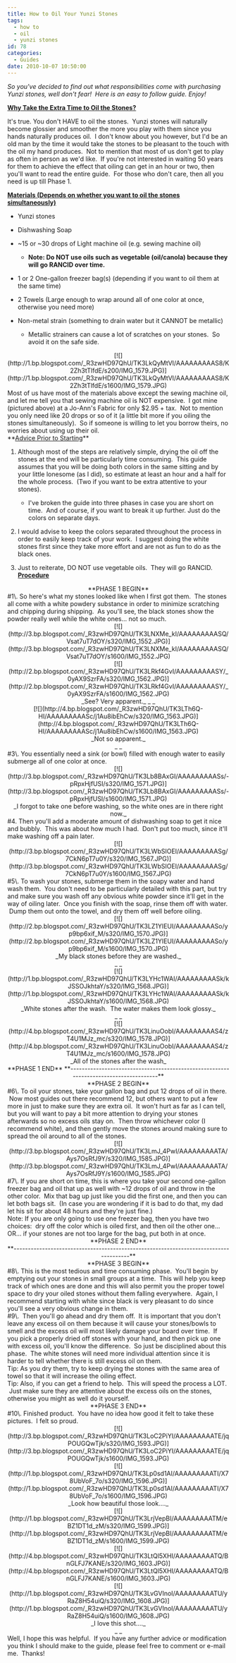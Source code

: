 ```yaml
---
title: How to Oil Your Yunzi Stones
tags:
  - how to
  - oil
  - yunzi stones
id: 78
categories:
  - Guides
date: 2010-10-07 10:50:00
---
```


_So you've decided to find out what responsibilities come with purchasing Yunzi stones, well don't fear!  Here is an easy to follow guide. Enjoy!_

**<span style="text-decoration: underline;">Why Take the Extra Time to Oil the Stones?</span>**

It's true. You don't HAVE to oil the stones.  Yunzi stones will naturally become glossier and smoother the more you play with them since you hands naturally produces oil.  I don't know about you however, but I'd be an old man by the time it would take the stones to be pleasant to the touch with the oil my hand produces.  Not to mention that most of us don't get to play as often in person as we'd like.  If you're not interested in waiting 50 years for them to achieve the effect that oiling can get in an hour or two, then you'll want to read the entire guide.  For those who don't care, then all you need is up till Phase 1.

**<span style="text-decoration: underline;">Materials (Depends on whether you want to oil the stones simultaneously)</span>**

*   Yunzi stones
*   Dishwashing Soap
*   ~15 or ~30 drops of Light machine oil (e.g. sewing machine oil)

    *   **Note: Do NOT use oils such as vegetable (oil/canola) because they will go RANCID over time.**

*   1 or 2 One-gallon freezer bag(s) (depending if you want to oil them at the same time)
*   2 Towels (Large enough to wrap around all of one color at once, otherwise you need more)
*   Non-metal strain (something to drain water but it CANNOT be metallic)

    *   Metallic strainers can cause a lot of scratches on your stones.  So avoid it on the safe side.
<div style="text-align: center;">[![](http://1.bp.blogspot.com/_R3zwHD97QhU/TK3LkQyMtVI/AAAAAAAAAS8/K2Zh3tTlfdE/s200/IMG_1579.JPG)](http://1.bp.blogspot.com/_R3zwHD97QhU/TK3LkQyMtVI/AAAAAAAAAS8/K2Zh3tTlfdE/s1600/IMG_1579.JPG)</div>
<div style="text-align: center;"></div>
Most of us have most of the materials above except the sewing machine oil, and let me tell you that sewing machine oil is NOT expensive.  I got mine (pictured above) at a Jo-Ann's Fabric for only $2.95 + tax.  Not to mention you only need like 20 drops or so of it (a little bit more if you oiling the stones simultaneously).  So if someone is willing to let you borrow theirs, no worries about using up their oil.
<div style="text-align: left;">**<span style="text-decoration: underline;">Advice Prior to Starting</span>**</div>

1.  Although most of the steps are relatively simple, drying the oil off the stones at the end will be particularly time consuming.  This guide assumes that you will be doing both colors in the same sitting and by your little lonesome (as I did), so estimate at least an hour and a half for the whole process.  (Two if you want to be extra attentive to your stones).

    *   I've broken the guide into three phases in case you are short on time.  And of course, if you want to break it up further. Just do the colors on separate days.

2.  I would advise to keep the colors separated throughout the process in order to easily keep track of your work.  I suggest doing the white stones first since they take more effort and are not as fun to do as the black ones.
3.  Just to reiterate, DO NOT use vegetable oils.  They will go RANCID.
**<span style="text-decoration: underline;">Procedure</span>**
<div style="text-align: center;">**PHASE 1 BEGIN**</div>
#1\. So here's what my stones looked like when I first got them.  The stones all come with a white powdery substance in order to minimize scratching and chipping during shipping.  As you'll see, the black stones show the powder really well while the white ones... not so much.
<div style="clear: both; text-align: center;">[![](http://3.bp.blogspot.com/_R3zwHD97QhU/TK3LNXMe_kI/AAAAAAAAASQ/Vsat7uT7dOY/s320/IMG_1552.JPG)](http://3.bp.blogspot.com/_R3zwHD97QhU/TK3LNXMe_kI/AAAAAAAAASQ/Vsat7uT7dOY/s1600/IMG_1552.JPG)</div>
<div style="clear: both; text-align: center;">[![](http://2.bp.blogspot.com/_R3zwHD97QhU/TK3LRkf4GvI/AAAAAAAAASY/_0yAX9SzrFA/s320/IMG_1562.JPG)](http://2.bp.blogspot.com/_R3zwHD97QhU/TK3LRkf4GvI/AAAAAAAAASY/_0yAX9SzrFA/s1600/IMG_1562.JPG)</div>
<div style="text-align: center;">_See? Very apparent._
_
_</div>
<div style="clear: both; text-align: center;">[![](http://4.bp.blogspot.com/_R3zwHD97QhU/TK3LTh6Q-HI/AAAAAAAAASc/j1Au8ibEhCw/s320/IMG_1563.JPG)](http://4.bp.blogspot.com/_R3zwHD97QhU/TK3LTh6Q-HI/AAAAAAAAASc/j1Au8ibEhCw/s1600/IMG_1563.JPG)</div>
<div style="text-align: center;">_Not so apparent._</div>
<div style="text-align: center;">_
_</div>
<div style="text-align: left;">#3\. You essentially need a sink (or bowl) filled with enough water to easily submerge all of one color at once.</div>
<div style="text-align: center;">[![](http://3.bp.blogspot.com/_R3zwHD97QhU/TK3Lb8BAxGI/AAAAAAAAASs/-pRpxHjfUSI/s320/IMG_1571.JPG)](http://3.bp.blogspot.com/_R3zwHD97QhU/TK3Lb8BAxGI/AAAAAAAAASs/-pRpxHjfUSI/s1600/IMG_1571.JPG)</div>
<div style="text-align: center;">_I forgot to take one before washing, so the white ones are in there right now._</div>
#4. Then you'll add a moderate amount of dishwashing soap to get it nice and bubbly.  This was about how much I had.  Don't put too much, since it'll make washing off a pain later.
<div style="clear: both; text-align: center;">[![](http://3.bp.blogspot.com/_R3zwHD97QhU/TK3LWbSIOEI/AAAAAAAAASg/7CkN6pT7u0Y/s320/IMG_1567.JPG)](http://3.bp.blogspot.com/_R3zwHD97QhU/TK3LWbSIOEI/AAAAAAAAASg/7CkN6pT7u0Y/s1600/IMG_1567.JPG)</div>
<div style="clear: both; text-align: center;"></div>
<div style="clear: both; text-align: left;">#5\. To wash your stones, submerge them in the soapy water and hand wash them.  You don't need to be particularly detailed with this part, but try and make sure you wash off any obvious white powder since it'll get in the way of oiling later.  Once you finish with the soap, rinse them off with water.  Dump them out onto the towel, and dry them off well before oiling.</div>
<div style="clear: both; text-align: left;"></div>
<div style="clear: both; text-align: center;">[![](http://2.bp.blogspot.com/_R3zwHD97QhU/TK3LZ1YIEUI/AAAAAAAAASo/yp9bp6xif_M/s320/IMG_1570.JPG)](http://2.bp.blogspot.com/_R3zwHD97QhU/TK3LZ1YIEUI/AAAAAAAAASo/yp9bp6xif_M/s1600/IMG_1570.JPG)</div>
<div style="clear: both; text-align: center;">_My black stones before they are washed._</div>
<div style="clear: both; text-align: center;">_
_</div>
<div style="clear: both; text-align: center;">[![](http://1.bp.blogspot.com/_R3zwHD97QhU/TK3LYHc1WAI/AAAAAAAAASk/kJSSOJkhtaY/s320/IMG_1568.JPG)](http://1.bp.blogspot.com/_R3zwHD97QhU/TK3LYHc1WAI/AAAAAAAAASk/kJSSOJkhtaY/s1600/IMG_1568.JPG)</div>
<div style="clear: both; text-align: center;">_White stones after the wash.  The water makes them look glossy._</div>
<div style="clear: both; text-align: center;">_
_</div>
<div style="clear: both; text-align: center;">[![](http://4.bp.blogspot.com/_R3zwHD97QhU/TK3LinuOobI/AAAAAAAAAS4/zT4U1MJz_mc/s320/IMG_1578.JPG)](http://4.bp.blogspot.com/_R3zwHD97QhU/TK3LinuOobI/AAAAAAAAAS4/zT4U1MJz_mc/s1600/IMG_1578.JPG)</div>
<div style="clear: both; text-align: center;">_All of the stones after the wash_</div>
<div style="text-align: center;">**PHASE 1 END**
**--------------------------------------------------------------------------------------**</div>
<div style="text-align: center;">**PHASE 2 BEGIN**</div>
<div style="clear: both; text-align: left;">#6\. To oil your stones, take your gallon bag and put 12 drops of oil in there.  Now most guides out there recommend 12, but others want to put a few more in just to make sure they are extra oil.  It won't hurt as far as I can tell, but you will want to pay a bit more attention to drying your stones afterwards so no excess oils stay on.  Then throw whichever color (I recommend white), and then gently move the stones around making sure to spread the oil around to all of the stones.</div>
<div style="clear: both; text-align: left;"></div>
<div style="clear: both; text-align: center;">[![](http://3.bp.blogspot.com/_R3zwHD97QhU/TK3LmJ_4PwI/AAAAAAAAATA/Ays7OsRfJ9Y/s320/IMG_1585.JPG)](http://3.bp.blogspot.com/_R3zwHD97QhU/TK3LmJ_4PwI/AAAAAAAAATA/Ays7OsRfJ9Y/s1600/IMG_1585.JPG)</div>
<div style="clear: both; text-align: center;"></div>
<div style="clear: both; text-align: left;">#7\. If you are short on time, this is where you take your second one-gallon freezer bag and oil that up as well with ~12 drops of oil and throw in the other color.  Mix that bag up just like you did the first one, and then you can let both bags sit.  (In case you are wondering if it is bad to do that, my dad let his sit for about 48 hours and they're just fine.)</div>
<div style="clear: both; text-align: left;"></div>
<div style="clear: both; text-align: left;">Note: If you are only going to use one freezer bag, then you have two choices:  dry off the color which is oiled first, and then oil the other one... OR... if your stones are not too large for the bag, put both in at once.</div>
<div style="clear: both; text-align: left;"></div>
<div style="clear: both; text-align: center;">**PHASE 2 END**</div>
<div style="clear: both; text-align: center;">**--------------------------------------------------------------------------------------**</div>
<div style="clear: both; text-align: center;">**PHASE 3 BEGIN**</div>

<div style="font-weight: normal; text-align: center; margin: 0px;">
<div style="text-align: left;">#8\. This is the most tedious and time consuming phase.  You'll begin by emptying out your stones in small groups at a time.  This will help you keep track of which ones are done and this will also permit you the proper towel space to dry your oiled stones without them falling everywhere.  Again, I recommend starting with white since black is very pleasant to do since you'll see a very obvious change in them.</div>
</div>
#9\.  Then you'll go ahead and dry them off.  It is important that you don't leave any excess oil on them because it will cause your stones/bowls to smell and the excess oil will most likely damage your board over time.  If you pick a properly dried off stones with your hand, and then pick up one with excess oil, you'll know the difference.  So just be disciplined about this phase.  The white stones will need more individual attention since it is harder to tell whether there is still excess oil on them.
<div style="clear: both; text-align: left;"></div>
<div style="clear: both; text-align: left;">Tip: As you dry them, try to keep drying the stones with the same area of towel so that it will increase the oiling effect.</div>
<div style="clear: both; text-align: left;"></div>
<div style="clear: both; text-align: left;">Tip: Also, if you can get a friend to help.  This will speed the process a LOT.  Just make sure they are attentive about the excess oils on the stones, otherwise you might as well do it yourself.</div>
<div style="clear: both; text-align: left;"></div>
<div style="clear: both; text-align: center;">**PHASE 3 END**</div>
<div style="clear: both; text-align: left;"></div>
<div style="clear: both; text-align: left;">#10\. Finished product.  You have no idea how good it felt to take these pictures.  I felt so proud.</div>
<div style="clear: both; text-align: center;">[![](http://3.bp.blogspot.com/_R3zwHD97QhU/TK3LoC2PiYI/AAAAAAAAATE/jqPOUGQwTjk/s320/IMG_1593.JPG)](http://3.bp.blogspot.com/_R3zwHD97QhU/TK3LoC2PiYI/AAAAAAAAATE/jqPOUGQwTjk/s1600/IMG_1593.JPG)</div>
<div style="clear: both; text-align: center;">[![](http://1.bp.blogspot.com/_R3zwHD97QhU/TK3Lp0sd1AI/AAAAAAAAATI/X78UbVoF_7o/s320/IMG_1596.JPG)](http://1.bp.blogspot.com/_R3zwHD97QhU/TK3Lp0sd1AI/AAAAAAAAATI/X78UbVoF_7o/s1600/IMG_1596.JPG)</div>
<div style="clear: both; text-align: center;">_Look how beautiful those look...._</div>
<div style="clear: both; text-align: center;">[![](http://1.bp.blogspot.com/_R3zwHD97QhU/TK3LrjVepBI/AAAAAAAAATM/eBZ1DT1d_zM/s320/IMG_1599.JPG)](http://1.bp.blogspot.com/_R3zwHD97QhU/TK3LrjVepBI/AAAAAAAAATM/eBZ1DT1d_zM/s1600/IMG_1599.JPG)</div>
<div style="clear: both; text-align: center;">[![](http://4.bp.blogspot.com/_R3zwHD97QhU/TK3LtQl5XHI/AAAAAAAAATQ/BnGLFJ7KANE/s320/IMG_1603.JPG)](http://4.bp.blogspot.com/_R3zwHD97QhU/TK3LtQl5XHI/AAAAAAAAATQ/BnGLFJ7KANE/s1600/IMG_1603.JPG)</div>
<div style="clear: both; text-align: center;">[![](http://1.bp.blogspot.com/_R3zwHD97QhU/TK3LvGVInoI/AAAAAAAAATU/yRaZ8H54uiQ/s320/IMG_1608.JPG)](http://1.bp.blogspot.com/_R3zwHD97QhU/TK3LvGVInoI/AAAAAAAAATU/yRaZ8H54uiQ/s1600/IMG_1608.JPG)</div>
<div style="clear: both; text-align: center;">_I love this shot...._</div>
<div style="clear: both; text-align: center;">_
_</div>
<div style="clear: both; text-align: left;">Well, I hope this was helpful.  If you have any further advice or modification you think I should make to the guide, please feel free to comment or e-mail me.  Thanks!</div>